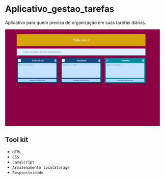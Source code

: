 # Aplicativo_gestao_tarefas

Aplicativo para quem precisa de organização em suas tarefas diárias.

![Todo_List](todo-list-img.jpg)

## Tool kit
 
- ``HTML``
- ``CSS``
- ``JavaScript`` 
- ``Armazenamento localStorage`` 
- ``Responsividade`` 
